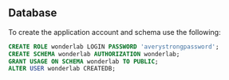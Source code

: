 
## Database
To create the application account and schema use the following:
```sql
CREATE ROLE wonderlab LOGIN PASSWORD 'averystrongpassword';
CREATE SCHEMA wonderlab AUTHORIZATION wonderlab;
GRANT USAGE ON SCHEMA wonderlab TO PUBLIC;
ALTER USER wonderlab CREATEDB;
```